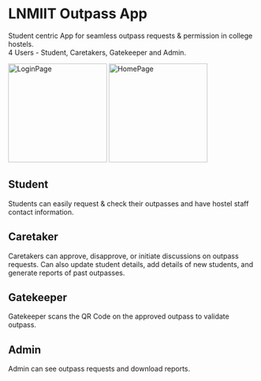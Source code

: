 # LNMIIT Outpass App

Student centric App for seamless outpass requests & permission in college hostels.\
4 Users - Student, Caretakers, Gatekeeper and Admin.

<img src = "https://github.com/aujjwal300/LNMIIT-Outpass-Documentation/assets/77393707/adb41a79-bbbd-4748-b37f-4199b762868a" alt="LoginPage" width="200">

<img src = "https://github.com/aujjwal300/LNMIIT-Outpass-Documentation/assets/77393707/c60616e0-69f4-4380-bdef-8a058ab6ffc9" alt="HomePage" width="200">


## Student
Students can easily request & check their outpasses and have hostel staff contact information.


## Caretaker
Caretakers can approve, disapprove, or initiate discussions on outpass requests. Can also update student details, add details of new students, and generate reports of past outpasses.

## Gatekeeper
Gatekeeper scans the QR Code on the approved outpass to validate outpass.

## Admin 
Admin can see outpass requests and download reports.
